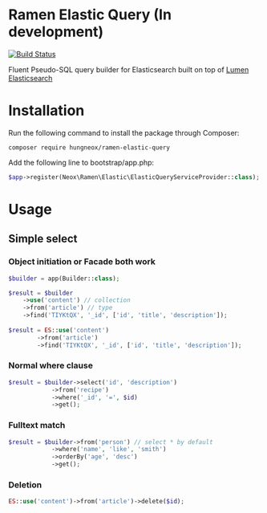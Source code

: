# Ramen Elastic Query (In development)

[![Build Status](https://travis-ci.org/hungneox/ramen-elastic-query.svg?branch=master)](https://travis-ci.org/hungneox/ramen-elastic-query)

Fluent Pseudo-SQL query builder for Elasticsearch built on top of [Lumen Elasticsearch](https://github.com/digiaonline/lumen-elasticsearch)


# Installation

Run the following command to install the package through Composer:

```
composer require hungneox/ramen-elastic-query
```

Add the following line to bootstrap/app.php:

```php
$app->register(Neox\Ramen\Elastic\ElasticQueryServiceProvider::class);
```

# Usage

## Simple select

### Object initiation or Facade both work

```php
$builder = app(Builder::class);

$result = $builder
	->use('content') // collection
	->from('article') // type
	->find('TIYKtQX', '_id', ['id', 'title', 'description']);
            
$result = ES::use('content')
		->from('article')
		->find('TIYKtQX', '_id', ['id', 'title', 'description']);
```

### Normal where clause
```php
$result = $builder->select('id', 'description')
			->from('recipe')
			->where('_id', '=', $id)
			->get();
```

### Fulltext match

```php
$result = $builder->from('person') // select * by default
			->where('name', 'like', 'smith')
			->orderBy('age', 'desc')
			->get();
```

### Deletion

```php
ES::use('content')->from('article')->delete($id);
```
